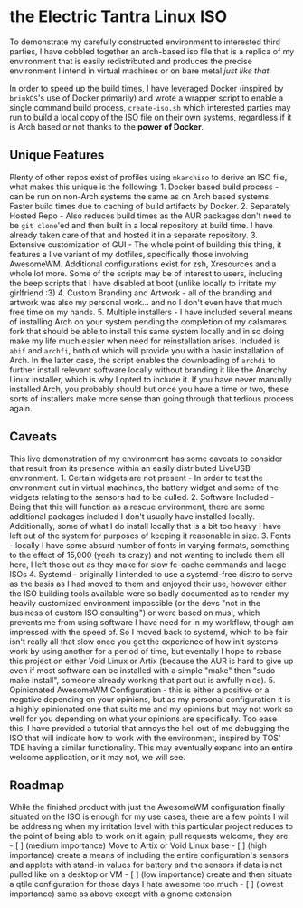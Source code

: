 # the Electric Tantra Linux ISO

To demonstrate my carefully constructed environment to interested third parties, I have cobbled together an arch-based iso file that is a replica of my environment that is easily redistributed and produces the precise environment I intend in virtual machines or on bare metal *just like that*. 

In order to speed up the build times, I have leveraged Docker (inspired by `brinkOS`'s use of Docker primarily) and wrote a wrapper script to enable a single command build process, `create-iso.sh` which interested parties may run to build a local copy of the ISO file on their own systems, regardless if it is Arch based or not thanks to the **power of Docker**. 

## Unique Features 

Plenty of other repos exist of profiles using `mkarchiso` to derive an ISO file, what makes this unique is the following:
    1. Docker based build process - can be run on non-Arch systems the same as on Arch based systems. Faster build times due to caching of build artifacts by Docker.
    2. Separately Hosted Repo - Also reduces build times as the AUR packages don't need to be `git clone`'ed and then built in a local repository at build time. I have already taken care of that and hosted it in a separate repository. 
    3. Extensive customization of GUI - The whole point of building this thing, it features a live variant of my dotfiles, specifically those involving AwesomeWM. Additional configurations exist for zsh, Xresources and a whole lot more. Some of the scripts may be of interest to users, including the beep scripts that I have disabled at boot (unlike locally to irritate my girlfriend :3) 
    4. Custom Branding and Artwork - all of the branding and artwork was also my personal work... and no I don't even have that much free time on my hands. 
    5. Multiple installers - I have included several means of installing Arch on your system pending the completion of my calamares fork that should be able to install this same system locally and in so doing make my life much easier when need for reinstallation arises. Included is `abif` and `archfi`, both of which will provide you with a basic installation of Arch. In the latter case, the script enables the downloading of `archdi` to further install relevant software locally without branding it like the Anarchy Linux installer, which is why I opted to include it. If you have never manually installed Arch, you probably should but once you have a time or two, these sorts of installers make more sense than going through that tedious process again. 


## Caveats
This live demonstration of my environment has some caveats to consider that result from its presence within an easily distributed LiveUSB environment. 
    1. Certain widgets are not present - In order to test the environment out in virtual machines, the battery widget and some of the widgets relating to the sensors had to be culled. 
    2. Software Included - Being that this will function as a rescue environment, there are some additional packages included I don't usually have installed locally. Additionally, some of what I do install locally that is a bit too heavy I have left out of the system for purposes of keeping it reasonable in size.
    3. Fonts - locally I have some absurd number of fonts in varying formats, something to the effect of 15,000 (yeah its crazy) and not wanting to include them all here, I left those out as they make for slow fc-cache commands and laege ISOs
    4. Systemd - originally I intended to use a systemd-free distro to serve as the basis as I had moved to them and enjoyed their use, however either the ISO building tools available were so badly documented as to render my heavily customized environment impossible (or the devs "not in the business of custom ISO consulting") or were based on musl, which prevents me from using software I have need for in my workflow, though am impressed with the speed of. So I moved back to systemd, which to be fair isn't really all that slow once you get the experience of how init systems work by using another for a period of time, but eventally I hope to rebase this project on either Void Linux or Artix (because the AUR is hard to give up even if most software can be installed with a simple "make" then "sudo make install", someone already working that part out is awfully nice). 
    5. Opinionated AwesomeWM Configuration - this is either a positive or a negative depending on your opinions, but as my personal configuration it is a highly opinionated one that suits me and my opinions but may not work so well for you depending on what your opinions are specifically. Too ease this, I have provided a tutorial that annoys the hell out of me debugging the ISO that will indicate how to work with the environment, inspired by TOS' TDE having a similar functionality. This may eventually expand into an entire welcome application, or it may not, we will see. 

## Roadmap

While the finished product with just the AwesomeWM configuration finally situated on the ISO is enough for my use cases, there are a few points I will be addressing when my irritation level with this particular project reduces to the point of being able to work on it again, pull requests welcome, they are:
    - [ ] (medium importance) Move to Artix or Void Linux base 
    - [ ] (high importance) create a means of including the entire configuration's sensors and applets with stand-in values for battery and the sensors if data is not pulled like on a desktop or VM
    - [ ] (low importance) create and then situate a qtile configuration for those days I hate awesome too much 
    - [ ] (lowest importance) same as above except with a gnome extension 